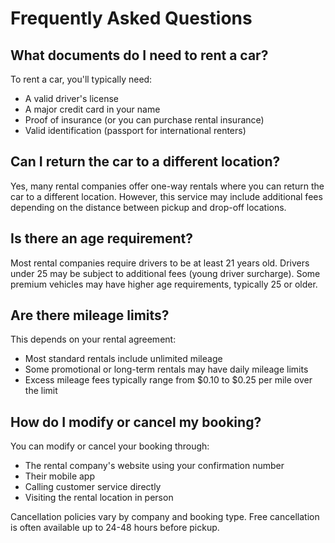 # Frequently Asked Questions

## What documents do I need to rent a car?

To rent a car, you'll typically need:
- A valid driver's license
- A major credit card in your name
- Proof of insurance (or you can purchase rental insurance)
- Valid identification (passport for international renters)

## Can I return the car to a different location?

Yes, many rental companies offer one-way rentals where you can return the car to a different location. However, this service may include additional fees depending on the distance between pickup and drop-off locations.

## Is there an age requirement?

Most rental companies require drivers to be at least 21 years old. Drivers under 25 may be subject to additional fees (young driver surcharge). Some premium vehicles may have higher age requirements, typically 25 or older.

## Are there mileage limits?

This depends on your rental agreement:
- Most standard rentals include unlimited mileage
- Some promotional or long-term rentals may have daily mileage limits
- Excess mileage fees typically range from $0.10 to $0.25 per mile over the limit

## How do I modify or cancel my booking?

You can modify or cancel your booking through:
- The rental company's website using your confirmation number
- Their mobile app
- Calling customer service directly
- Visiting the rental location in person

Cancellation policies vary by company and booking type. Free cancellation is often available up to 24-48 hours before pickup.